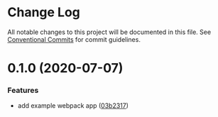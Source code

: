 # Change Log

All notable changes to this project will be documented in this file.
See [Conventional Commits](https://conventionalcommits.org) for commit guidelines.

# 0.1.0 (2020-07-07)


### Features

* add example webpack app ([03b2317](https://github.com/petermikitsh/country-flags-react/commit/03b23175162a979673546c6d499f52bfeb0537e1))
